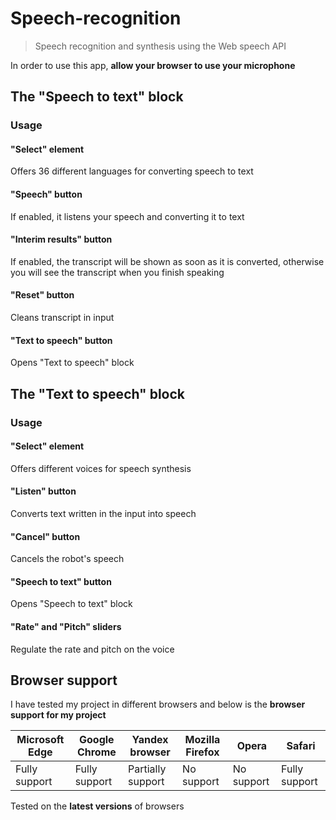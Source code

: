 # Speech-recognition

> Speech recognition and synthesis using the Web speech API

In order to use this app, __allow your browser to use your microphone__

## The "Speech to text" block

### Usage

#### "Select" element

Offers 36 different languages for converting speech to text

#### "Speech" button

If enabled, it listens your speech and converting it to text

#### "Interim results" button

If enabled, the transcript will be shown as soon as it is converted, otherwise you will see the transcript when you finish speaking

#### "Reset" button

Cleans transcript in input

#### "Text to speech" button

Opens "Text to speech" block

## The "Text to speech" block

### Usage

#### "Select" element

Offers different voices for speech synthesis

#### "Listen" button

Converts text written in the input into speech

#### "Cancel" button

Cancels the robot's speech

#### "Speech to text" button

Opens "Speech to text" block

#### "Rate" and "Pitch" sliders

Regulate the rate and pitch on the voice

## Browser support

I have tested my project in different browsers and below is the __browser support for my project__

| Microsoft Edge | Google Chrome | Yandex browser | Mozilla Firefox  | Opera | Safari |
|------|------|------|------|------|------|
| Fully support | Fully support | Partially support | No support | No support | Fully support |

Tested on the __latest versions__ of browsers

